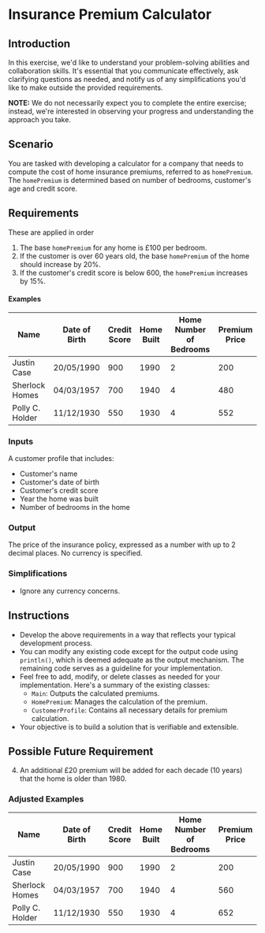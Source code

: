 # Insurance Premium Calculator

## Introduction
In this exercise, we'd like to understand your problem-solving abilities and collaboration skills. It's essential that you communicate effectively, ask clarifying questions as needed, and notify us of any simplifications you'd like to make outside the provided requirements.

**NOTE:** We do not necessarily expect you to complete the entire exercise; instead, we're interested in observing your progress and understanding the approach you take.

## Scenario
You are tasked with developing a calculator for a company that needs to compute the cost of home insurance premiums, referred to as `homePremium`. The `homePremium` is determined based on number of bedrooms, customer's age and credit score.

## Requirements
These are applied in order
1. The base `homePremium` for any home is £100 per bedroom.
2. If the customer is over 60 years old, the base `homePremium` of the home should increase by 20%.
3. If the customer's credit score is below 600, the `homePremium` increases by 15%.

#### Examples
| **Name**        | **Date of Birth** | **Credit Score** | **Home Built** | **Home Number of Bedrooms** | **Premium Price** |
|-----------------|-------------------|------------------|----------------|-----------------------------|-------------------|
| Justin Case     | 20/05/1990        | 900              | 1990           | 2                           | 200               |
| Sherlock Homes  | 04/03/1957        | 700              | 1940           | 4                           | 480               |
| Polly C. Holder | 11/12/1930        | 550              | 1930           | 4                           | 552               |

### Inputs
A customer profile that includes:
- Customer's name
- Customer's date of birth
- Customer's credit score
- Year the home was built
- Number of bedrooms in the home

### Output
The price of the insurance policy, expressed as a number with up to 2 decimal places. No currency is specified.

### Simplifications
- Ignore any currency concerns.

## Instructions
- Develop the above requirements in a way that reflects your typical development process.
- You can modify any existing code except for the output code using `println()`, which is deemed adequate as the output mechanism. The remaining code serves as a guideline for your implementation.
- Feel free to add, modify, or delete classes as needed for your implementation. Here's a summary of the existing classes:
  - `Main`: Outputs the calculated premiums.
  - `HomePremium`: Manages the calculation of the premium.
  - `CustomerProfile`: Contains all necessary details for premium calculation.
- Your objective is to build a solution that is verifiable and extensible.

## Possible Future Requirement 
4. An additional £20 premium will be added for each decade (10 years) that the home is older than 1980.

### Adjusted Examples
| **Name**        | **Date of Birth** | **Credit Score** | **Home Built** | **Home Number of Bedrooms** | **Premium Price** |
|-----------------|-------------------|------------------|----------------|-----------------------------|-------------------|
| Justin Case     | 20/05/1990        | 900              | 1990           | 2                           | 200               |
| Sherlock Homes  | 04/03/1957        | 700              | 1940           | 4                           | 560               |
| Polly C. Holder | 11/12/1930        | 550              | 1930           | 4                           | 652               |
